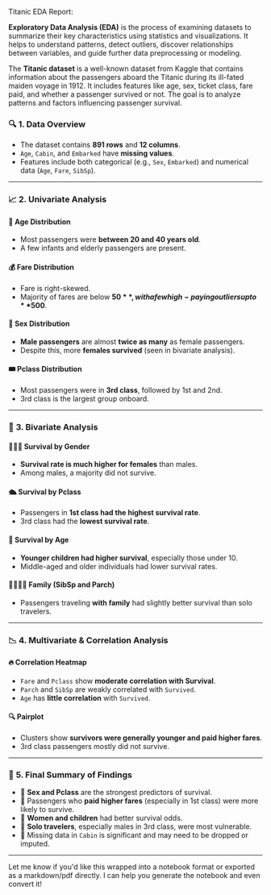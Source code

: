 Titanic EDA Report: 

**Exploratory Data Analysis (EDA)** is the process of examining datasets to summarize their key characteristics using statistics and visualizations. It helps to understand patterns, detect outliers, discover relationships between variables, and guide further data preprocessing or modeling.

The **Titanic dataset** is a well-known dataset from Kaggle that contains information about the passengers aboard the Titanic during its ill-fated maiden voyage in 1912. It includes features like age, sex, ticket class, fare paid, and whether a passenger survived or not. The goal is to analyze patterns and factors influencing passenger survival.
### 🔍 **1. Data Overview**

- The dataset contains **891 rows** and **12 columns**.
- `Age`, `Cabin`, and `Embarked` have **missing values**.
- Features include both categorical (e.g., `Sex`, `Embarked`) and numerical data (`Age`, `Fare`, `SibSp`).

---

### 📈 **2. Univariate Analysis**

#### 🧓 **Age Distribution**
- Most passengers were **between 20 and 40 years old**.
- A few infants and elderly passengers are present.

#### 💰 **Fare Distribution**
- Fare is right-skewed.
- Majority of fares are below **$50**, with a few high-paying outliers up to **$500**.

#### 🚻 **Sex Distribution**
- **Male passengers** are almost **twice as many** as female passengers.
- Despite this, more **females survived** (seen in bivariate analysis).

#### 🎟️ **Pclass Distribution**
- Most passengers were in **3rd class**, followed by 1st and 2nd.
- 3rd class is the largest group onboard.

---

### 🔗 **3. Bivariate Analysis**

#### 🧑‍🤝‍🧑 **Survival by Gender**
- **Survival rate is much higher for females** than males.
- Among males, a majority did not survive.

#### 🛳️ **Survival by Pclass**
- Passengers in **1st class had the highest survival rate**.
- 3rd class had the **lowest survival rate**.

#### 👶 **Survival by Age**
- **Younger children had higher survival**, especially those under 10.
- Middle-aged and older individuals had lower survival rates.

#### 👨‍👩‍👧‍👦 **Family (SibSp and Parch)**
- Passengers traveling **with family** had slightly better survival than solo travelers.

---

### 📉 **4. Multivariate & Correlation Analysis**

#### 🔥 Correlation Heatmap
- `Fare` and `Pclass` show **moderate correlation with Survival**.
- `Parch` and `SibSp` are weakly correlated with `Survived`.
- `Age` has **little correlation** with `Survived`.

#### 🔍 Pairplot
- Clusters show **survivors were generally younger and paid higher fares**.
- 3rd class passengers mostly did not survive.

---

### 📄 **5. Final Summary of Findings**

- 🔹 **Sex and Pclass** are the strongest predictors of survival.
- 🔹 Passengers who **paid higher fares** (especially in 1st class) were more likely to survive.
- 🔹 **Women and children** had better survival odds.
- 🔹 **Solo travelers**, especially males in 3rd class, were most vulnerable.
- 🔹 Missing data in `Cabin` is significant and may need to be dropped or imputed.

---

Let me know if you'd like this wrapped into a notebook format or exported as a markdown/pdf directly. I can help you generate the notebook and even convert it!

